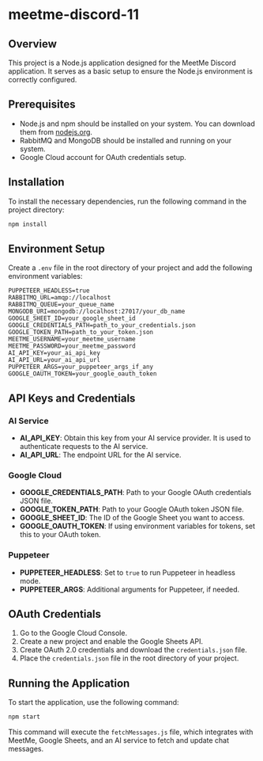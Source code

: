 # meetme-discord-11

## Overview
This project is a Node.js application designed for the MeetMe Discord application. It serves as a basic setup to ensure the Node.js environment is correctly configured.

## Prerequisites
- Node.js and npm should be installed on your system. You can download them from [nodejs.org](https://nodejs.org/).
- RabbitMQ and MongoDB should be installed and running on your system.
- Google Cloud account for OAuth credentials setup.

## Installation
To install the necessary dependencies, run the following command in the project directory:

```bash
npm install
```

## Environment Setup
Create a `.env` file in the root directory of your project and add the following environment variables:

```
PUPPETEER_HEADLESS=true
RABBITMQ_URL=amqp://localhost
RABBITMQ_QUEUE=your_queue_name
MONGODB_URI=mongodb://localhost:27017/your_db_name
GOOGLE_SHEET_ID=your_google_sheet_id
GOOGLE_CREDENTIALS_PATH=path_to_your_credentials.json
GOOGLE_TOKEN_PATH=path_to_your_token.json
MEETME_USERNAME=your_meetme_username
MEETME_PASSWORD=your_meetme_password
AI_API_KEY=your_ai_api_key
AI_API_URL=your_ai_api_url
PUPPETEER_ARGS=your_puppeteer_args_if_any
GOOGLE_OAUTH_TOKEN=your_google_oauth_token
```

## API Keys and Credentials

### AI Service
- **AI_API_KEY**: Obtain this key from your AI service provider. It is used to authenticate requests to the AI service.
- **AI_API_URL**: The endpoint URL for the AI service.

### Google Cloud
- **GOOGLE_CREDENTIALS_PATH**: Path to your Google OAuth credentials JSON file.
- **GOOGLE_TOKEN_PATH**: Path to your Google OAuth token JSON file.
- **GOOGLE_SHEET_ID**: The ID of the Google Sheet you want to access.
- **GOOGLE_OAUTH_TOKEN**: If using environment variables for tokens, set this to your OAuth token.

### Puppeteer
- **PUPPETEER_HEADLESS**: Set to `true` to run Puppeteer in headless mode.
- **PUPPETEER_ARGS**: Additional arguments for Puppeteer, if needed.

## OAuth Credentials
1. Go to the Google Cloud Console.
2. Create a new project and enable the Google Sheets API.
3. Create OAuth 2.0 credentials and download the `credentials.json` file.
4. Place the `credentials.json` file in the root directory of your project.

## Running the Application
To start the application, use the following command:

```bash
npm start
```

This command will execute the `fetchMessages.js` file, which integrates with MeetMe, Google Sheets, and an AI service to fetch and update chat messages.